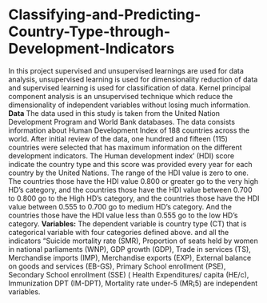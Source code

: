 # Classifying-and-Predicting-Country-Type-through-Development-Indicators
In this project supervised and unsupervised learnings are used for data analysis, unsupervised learning is used for dimensionality reduction of data and supervised learning is used for classification of data. Kernel principal component analysis is an unsupervised technique which reduce the dimensionality of independent variables without losing much information.
**Data**
The data used in this study is taken from the United Nation Development Program and World Bank databases. The data consists information about Human Development Index of 188  countries across the world. After initial review of the data, one hundred and fifteen (115) countries were selected that has maximum information on the different development
indicators. The Human development index’ (HDI) score indicate the country type and this score was provided every year for each country by the United Nations. The range of the HDI value is zero to one. The countries those have the HDI value 0.800 or greater go to the very high HD’s category, and the countries those have the HDI value between 0.700 to 0.800 go to the High HD’s category, and the countries those have the HDI value between 0.555 to 0.700 go to medium HD’s category. And the countries those have the HDI value less than 0.555 go to the low HD’s category.
**Variables:**
The dependent variable is country type (CT) that is categorical variable with four categories defined above. and all the indicators “Suicide mortality rate (SMR), Proportion of seats held by women in national parliaments (WNP), GDP growth (GDP), Trade in services (TS), Merchandise imports (IMP), Merchandise exports (EXP), External balance on goods and services (EB-GS), Primary School enrollment (PSE), Secondary School enrollment (SSE) ( Health Expenditures/ capita (HE/c), Immunization DPT (IM-DPT), Mortality rate under-5 (MR¡5) are independent variables.
